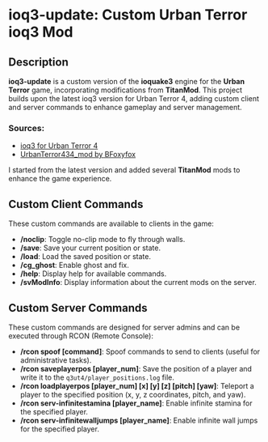 
# ioq3-update: Custom Urban Terror ioq3 Mod

## Description

**ioq3-update** is a custom version of the **ioquake3** engine for the **Urban Terror** game, incorporating modifications from **TitanMod**. This project builds upon the latest ioq3 version for Urban Terror 4, adding custom client and server commands to enhance gameplay and server management.

### Sources:
- [ioq3 for Urban Terror 4](https://github.com/FrozenSand/ioq3-for-UrbanTerror-4)
- [UrbanTerror434_mod by BFoxyfox](https://github.com/BFoxyfox/UrbanTerror434_mod)

I started from the latest version and added several **TitanMod** mods to enhance the game experience.

## Custom Client Commands

These custom commands are available to clients in the game:

- **/noclip**: Toggle no-clip mode to fly through walls.
- **/save**: Save your current position or state.
- **/load**: Load the saved position or state.
- **/cg_ghost**: Enable ghost and fix.
- **/help**: Display help for available commands.
- **/svModInfo**: Display information about the current mods on the server.

## Custom Server Commands

These custom commands are designed for server admins and can be executed through RCON (Remote Console):

- **/rcon spoof [command]**: Spoof commands to send to clients (useful for administrative tasks).
- **/rcon saveplayerpos [player_num]**: Save the position of a player and write it to the `q3ut4/player_positions.log` file.
- **/rcon loadplayerpos [player_num] [x] [y] [z] [pitch] [yaw]**: Teleport a player to the specified position (x, y, z coordinates, pitch, and yaw).
- **/rcon serv-infinitestamina [player_name]**: Enable infinite stamina for the specified player.
- **/rcon serv-infinitewalljumps [player_name]**: Enable infinite wall jumps for the specified player.

